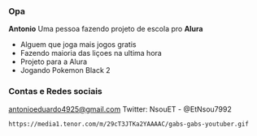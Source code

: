 ### Opa
**Antonio** Uma pessoa fazendo projeto de escola pro **Alura**

- Alguem que joga mais jogos gratis 
- Fazendo maioria das liçoes na ultima hora
- Projeto para a Alura
- Jogando Pokemon Black 2 

### Contas e Redes sociais
antonioeduardo4925@gmail.com
Twitter: NsouET - @EtNsou7992
   
    
    
    
    https://media1.tenor.com/m/29cT3JTKa2YAAAAC/gabs-gabs-youtuber.gif
